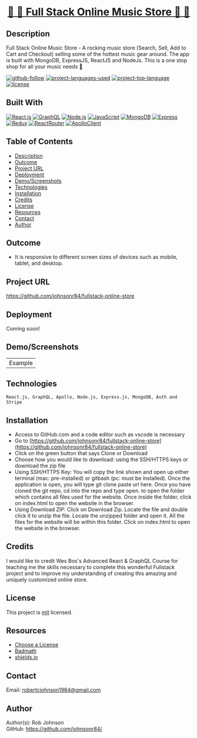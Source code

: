 <h1 align="center"><a href="https://github.com/johnsonr84/fullstack-online-store">🥁 🎸 Full Stack Online Music Store 🎹 🎤</a></h1>

## Description
Full Stack Online Music Store - A rocking music store (Search, Sell, Add to Cart and Checkout) selling some of the hottest music gear around. The app is built with MongoDB, ExpressJS, ReactJS and NodeJs. This is a one stop shop for all your music needs 🤘

[![github-follow](https://img.shields.io/github/followers/johnsonr84.svg?style=social&label=Follow&maxAge=2592000)](https://github.com/johnsonr84)
[![project-languages-used](https://img.shields.io/github/languages/count/johnsonr84/threadz-n-treads?color=orange)](https://github.com/johnsonr84/fullstack-online-store)
[![project-top-language](https://img.shields.io/github/languages/top/johnsonr84/threadz-n-treads?color=yellow)](https://github.com/johnsonr84/fullstack-online-store)
[![license](https://img.shields.io/badge/license-mit-brightgreen.svg)](https://choosealicense.com/licenses/mit/)

## Built With
[![React.js](https://img.shields.io/badge/React-20232A?style=for-the-badge&logo=react&logoColor=61DAFB)](https://reactjs.org/)
[![GraphQL](https://img.shields.io/badge/GraphQl-E10098?style=for-the-badge&logo=graphql&logoColor=white)](https://graphql.org/)
[![Node.js](https://img.shields.io/badge/Node.js-43853D?style=for-the-badge&logo=node.js&logoColor=white)](https://nodejs.org/en/)
[![JavaScript](https://img.shields.io/badge/JavaScript-323330?style=for-the-badge&logo=javascript&logoColor=F7DF1E)](https://www.javascript.com/)
[![MongoDB](https://img.shields.io/badge/MongoDB-4EA94B?style=for-the-badge&logo=mongodb&logoColor=white)](https://www.mongodb.com/)
[![Express](https://img.shields.io/badge/Express.js-404D59?style=for-the-badge)](https://expressjs.com/)
[![Redux](https://img.shields.io/badge/Redux-593D88?style=for-the-badge&logo=redux&logoColor=white)](https://redux.js.org/)
[![ReactRouter](https://img.shields.io/badge/React_Router-CA4245?style=for-the-badge&logo=react-router&logoColor=white)](https://reactrouter.com/)
[![ApolloClient](https://img.shields.io/badge/-ApolloGraphQL-311C87?style=for-the-badge&logo=apollo-graphql)](https://www.apollographql.com/)

## Table of Contents
- [Description](#Description)
- [Outcome](#Outcome)
- [Project URL](#Project-URL)
- [Deployment](#Deployment)
- [Demo/Screenshots](#Demo/Screenshots)
- [Technologies](#Technologies)
- [Installation](#Installation)
- [Credits](#Credits)
- [License](#License)
- [Resources](#Resources)
- [Contact](#Contact)
- [Author](#Author)

## Outcome
- It is responsive to different screen sizes of devices such as mobile, tablet, and desktop.

## Project URL
https://github.com/johnsonr84/fullstack-online-store

## Deployment
Coming soon!

<!-- - [https://johnsonr84.github.io/fullstack-online-store/](https://johnsonr84.github.io/fullstack-online-store/) -->

## Demo/Screenshots
  <table>
    <tr>
      <td> Example</td>
    </tr>
    <tr>
      <!-- <td><img src="" height=600 alt="screenshot of "></td> -->
    </tr>
  </table>

## Technologies
```
React.js, GraphQL, Apollo, Node.js, Express.js, MongoDB, Auth and Stripe
```

## Installation
- Access to GitHub.com and a code editor such as vscode is necessary
- Go to [https://github.com/johnsonr84/fullstack-online-store](https://github.com/johnsonr84/fullstack-online-store)
- Click on the green button that says Clone or Download
- Choose how you would like to download: using the SSH/HTTPS keys or download the zip file
- Using SSH/HTTPS Key: You will copy the link shown and open up either terminal (mac: pre-installed) or gitbash (pc: must be installed). Once the application is open, you will type git clone paste url here. Once you have cloned the git repo, cd into the repo and type open. to open the folder which contains all files used for the website. Once inside the folder, click on index.html to open the website in the browser.
- Using Download ZIP: Click on Download Zip. Locate the file and double click it to unzip the file. Locate the unzipped folder and open it. All the files for the website will be within this folder. Click on index.html to open the website in the browser.

## Credits
I would like to credit Wes Bos's Advanced React & GraphQL Course for teaching me the skills necessary to complete this wonderful Fullstack project and to improve my understanding of creating this amazing and uniquely customized online store.

## License
This project is [mit](https://choosealicense.com/licenses/mit/) licensed.

## Resources
- [Choose a License](https://choosealicense.com/)
- [Badmath](https://img.shields.io/github/languages/top/nielsenjared/badmath)
- [shields.io](https://shields.io/)

## Contact
Email: robertcjohnson1984@gmail.com

## Author
Author(s): Rob Johnson  
 GitHub: https://github.com/johnsonr84/
